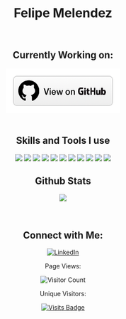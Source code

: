 <div align="center">
<h1>Felipe Melendez</h1>

</br>



## Currently Working on:
<div align="center">
  <a href="https://github.com/feliCali/VueEduPlayground">
    <img src="https://github.com/JamesSedlacek/iOS-Portfolio/blob/main/Images/Other/view_on_github.png" height=100 width=258> 
  </a>
 </div><br>

## Skills and Tools I use
<img height="62em" src="https://upload.wikimedia.org/wikipedia/commons/1/18/C_Programming_Language.svg"/>
<img height="62em" src="https://upload.wikimedia.org/wikipedia/commons/3/3b/Javascript_Logo.png"/>
<img height="62em" src="https://www.vectorlogo.zone/logos/ruby-lang/ruby-lang-icon.svg"/>
<img height="62em" src="https://www.vectorlogo.zone/logos/python/python-icon.svg"/>
<img height="62em" src="https://www.vectorlogo.zone/logos/nodejs/nodejs-ar21.svg"/>
<img height="62em" src="https://www.vectorlogo.zone/logos/w3_html5/w3_html5-icon.svg"/>
<img height="62em" src="https://www.vectorlogo.zone/logos/w3_css/w3_css-icon.svg"/>
<img height="62em" src="https://upload.wikimedia.org/wikipedia/commons/9/95/Vue.js_Logo_2.svg"/>
<img height="62em" src="https://upload.wikimedia.org/wikipedia/commons/4/47/React.svg"/>
<img height="62em" src="https://user-images.githubusercontent.com/10991489/119416543-285a9800-bcf4-11eb-8755-a9351330ef0d.jpg"/> 
<img height="62em" src="https://www.vectorlogo.zone/logos/github/github-icon.svg"/>
</br>

## Github Stats
<p>
  <a href="https://github.com/felipemelendez">
    <img height="180em" src="https://github-readme-stats.vercel.app/api?username=felipemelendez&count_private=true&show_icons=true&theme=algolia&&include_all_commits=true"/>
  </a>
</p>

</br>

## Connect with Me:

[<img alt="LinkedIn" src="https://img.shields.io/badge/linkedin%20-%230077B5.svg?&style=for-the-badge&logo=linkedin&logoColor=white"/>][linkedin]

[linkedin]: https://www.linkedin.com/in/felipemelendez/

<p>Page Views:</p>

![Visitor Count](https://profile-counter.glitch.me/{felipemelendez}/count.svg)

<p>Unique Visitors:</p>

[![Visits Badge](https://badges.pufler.dev/visits/felipemelendez/felipemelendez)](https://felipemelendez.com)

</div>

